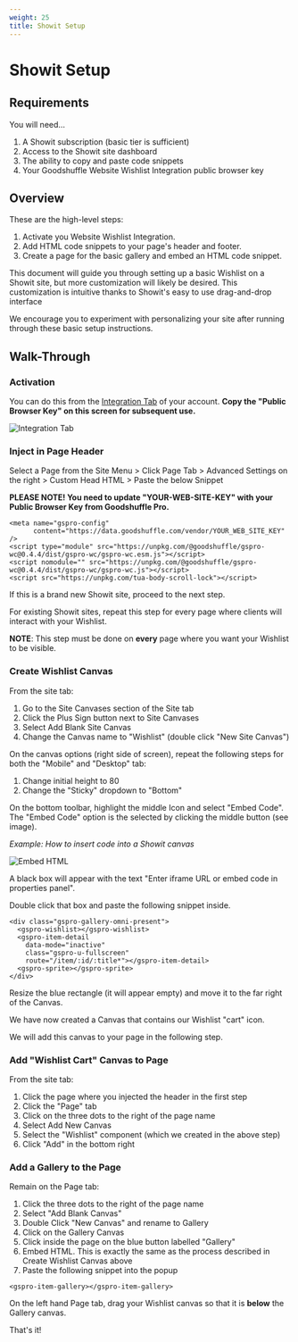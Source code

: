 ```yaml
---
weight: 25
title: Showit Setup
---
```


# Showit Setup

## Requirements

You will need...

1. A Showit subscription (basic tier is sufficient)
2. Access to the Showit site dashboard
3. The ability to copy and paste code snippets
4. Your Goodshuffle Website Wishlist Integration public browser key

## Overview

These are the high-level steps:

1. Activate you Website Wishlist Integration.
2. Add HTML code snippets to your page's header and footer.
3. Create a page for the basic gallery and embed an HTML code snippet.

This document will guide you through setting up a basic Wishlist on a Showit site, but more customization will likely be desired. This customization is intuitive thanks to Showit's easy to use drag-and-drop interface

We encourage you to experiment with personalizing your site after running through these basic setup instructions.

## Walk-Through
### Activation

You can do this from the [Integration Tab](https://pro.goodshuffle.com/vendorAccount/index?tab=thirdPartyIntegrations) of your account. **Copy the "Public Browser Key" on this screen for subsequent use.**

![Integration Tab](/wordpress-website-integration-activation.png)

### Inject in Page Header

Select a Page from the Site Menu &gt; Click Page Tab &gt; Advanced Settings on the right &gt; Custom Head HTML &gt; Paste the below Snippet

**PLEASE NOTE! You need to update "YOUR-WEB-SITE-KEY" with your Public Browser Key from Goodshuffle Pro.**

```
<meta name="gspro-config"
      content="https://data.goodshuffle.com/vendor/YOUR_WEB_SITE_KEY" />
<script type="module" src="https://unpkg.com/@goodshuffle/gspro-wc@0.4.4/dist/gspro-wc/gspro-wc.esm.js"></script>
<script nomodule="" src="https://unpkg.com/@goodshuffle/gspro-wc@0.4.4/dist/gspro-wc/gspro-wc.js"></script>
<script src="https://unpkg.com/tua-body-scroll-lock"></script>
```

If this is a brand new Showit site, proceed to the next step. 

For existing Showit sites, repeat this step for every page where clients will interact with your Wishlist.

**NOTE**: This step must be done on **every** page where you want your Wishlist to be visible.

### Create Wishlist Canvas 

From the site tab:

1. Go to the Site Canvases section of the Site tab
2. Click the Plus Sign button next to Site Canvases
3. Select Add Blank Site Canvas
4. Change the Canvas name to "Wishlist" (double click "New Site Canvas")

On the canvas options (right side of screen), repeat the following steps for both the "Mobile" and "Desktop" tab:

1. Change initial height to 80
2. Change the "Sticky" dropdown to "Bottom"

On the bottom toolbar, highlight the middle Icon and select "Embed Code". The "Embed Code" option is the selected by clicking the middle button (see image).

_Example: How to insert code into a Showit canvas_

![Embed HTML](/showit-embed.png)

A black box will appear with the text "Enter iframe URL or embed code in properties panel".

Double click that box and paste the following snippet inside.

```
<div class="gspro-gallery-omni-present">
  <gspro-wishlist></gspro-wishlist>
  <gspro-item-detail
    data-mode="inactive"
    class="gspro-u-fullscreen"
    route="/item/:id/:title*"></gspro-item-detail>
  <gspro-sprite></gspro-sprite>
</div>
```

Resize the blue rectangle (it will appear empty) and move it to the far right of the Canvas.

We have now created a Canvas that contains our Wishlist "cart" icon.

We will add this canvas to your page in the following step.

### Add "Wishlist Cart" Canvas to Page

From the site tab:

1. Click the page where you injected the header in the first step
2. Click the "Page" tab
3. Click on the three dots to the right of the page name
4. Select Add New Canvas
5. Select the "Wishlist" component (which we created in the above step)
6. Click "Add" in the bottom right

### Add a Gallery to the Page

Remain on the Page tab:

1. Click the three dots to the right of the page name
2. Select "Add Blank Canvas"
3. Double Click "New Canvas" and rename to Gallery
4. Click on the Gallery Canvas
5. Click inside the page on the blue button labelled "Gallery"
6. Embed HTML. This is exactly the same as the process described in Create Wishlist Canvas above
7. Paste the following snippet into the popup

```
<gspro-item-gallery></gspro-item-gallery>
```

On the left hand Page tab, drag your Wishlist canvas so that it is **below** the Gallery canvas.

That's it!





